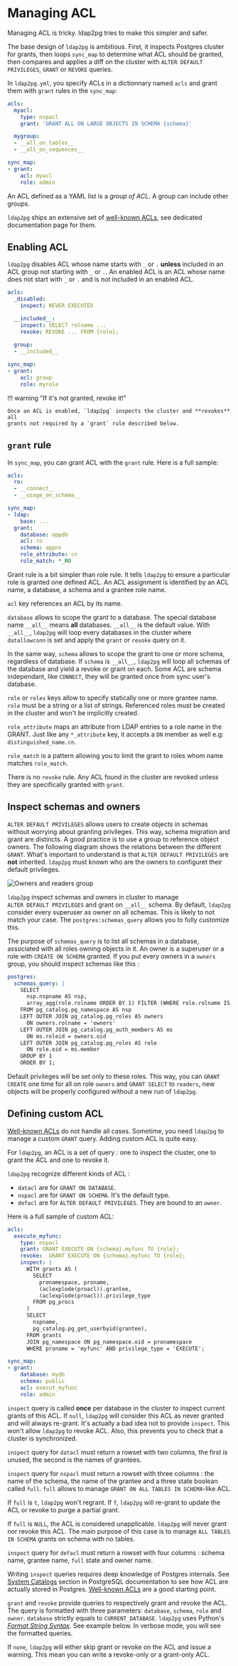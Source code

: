 <h1>Managing ACL</h1>

Managing ACL is tricky. ldap2pg tries to make this simpler and safer.

The base design of `ldap2pg` is ambitious. First, it inspects Postgres cluster
for grants, then loops `sync_map` to determine what ACL should be granted, then
compares and applies a diff on the cluster with `ALTER DEFAULT PRIVILEGES`,
`GRANT` or `REVOKE` queries.

In `ldap2pg.yml`, you specify ACLs in a dictionnary named `acls` and grant them
with `grant` rules in the `sync_map`:

```yaml
acls:
  myacl:
    type: nspacl
    grant: 'GRANT ALL ON LARGE OBJECTS IN SCHEMA {schema}'

  mygroup:
  - __all_on_tables__
  - __all_on_sequences__

sync_map:
- grant:
    acl: myacl
    role: admin
```

An ACL defined as a YAML list is a *group of ACL*. A group can include other
groups.

`ldap2pg` ships an extensive set of [well-known ACLs](wellknown.md), see
dedicated documentation page for them.


## Enabling ACL

`ldap2pg` disables ACL whose name starts with `_` or `.` **unless** included in
an ACL group not starting with `_` or `.`. An enabled ACL is an ACL whose name
does not start with `_` or `.` and is not included in an enabled ACL.

``` yaml
acls:
  _disabled:
    inspect: NEVER EXECUTED

  __included__:
    inspect: SELECT rolname ...
    revoke: REVOKE ... FROM {role};

  group:
  - __included__
  
sync_map:
- grant:
    acl: group
    role: myrole
```

!!! warning "If it's not granted, revoke it!"

    Once an ACL is enabled, `ldap2pg` inspects the cluster and **revokes** all
    grants not required by a `grant` rule described below.


## `grant` rule

In `sync_map`, you can grant ACL with the `grant` rule. Here is a full sample:

``` yaml
acls:
  ro:
  - __connect__
  - __usage_on_schema__

sync_map:
- ldap:
    base: ...
  grant:
    database: appdb
    acl: ro
    schema: appns
    role_attribute: cn
    role_match: *_RO
```

Grant rule is a bit simpler than role rule. It tells `ldap2pg` to ensure a
particular role is granted one defined ACL. An ACL assignment is identified by
an ACL name, a database, a schema and a grantee role name.

`acl` key references an ACL by its name.

`database` allows to scope the grant to a database. The special database name
`__all__` means **all** databases. `__all__` is the default value. With
`__all__`, `ldap2pg` will loop every databases in the cluster where
`datallowconn` is set and apply the `grant` or `revoke` query on it.

In the same way, `schema` allows to scope the grant to one or more schema,
regardless of database. If `schema` is `__all__`, `ldap2pg` will loop all
schemas of the database and yield a revoke or grant on each. Some ACL are schema
independant, like `CONNECT`, they will be granted once from sync user's
database.

`role` or `roles` keys allow to specify statically one or more grantee name.
`role` must be a string or a list of strings. Referenced roles must be created
in the cluster and won't be implicitly created.

`role_attribute` maps an attribute from LDAP entries to a role name in the
GRANT. Just like any `*_attribute` key, it accepts a `DN` member as well e.g:
`distinguished_name.cn`.

`role_match` is a pattern allowing you to limit the grant to roles whom name
matches `role_match`.

There is no `revoke` rule. Any ACL found in the cluster are revoked unless they
are specifically granted with `grant`.


## Inspect schemas and owners

`ALTER DEFAULT PRIVILEGES` allows users to create objects in schemas without
worrying about granting privileges. This way, schema migration and grant are
distincts. A good practice is to use a group to reference object owners. The
following diagram shows the relations between the different `GRANT`. What's
important to understand is that `ALTER DEFAULT PRIVILEGES` are **not**
inherited. `ldap2pg` must known who are the owners to configuret their default
privileges.

![Owners and readers group](img/owners-readers-adp.svg)

`ldap2pg` inspect schemas and owners in cluster to manage
`ALTER DEFAULT PRIVILEGES` and grant on `__all__` schema. By default, `ldap2pg`
consider every superuser as owner on all schemas. This is likely to not match
your case. The `postgres:schemas_query` allows you to fully customize this.

The purpose of `schemas_query` is to list all schemas in a database, associated
with all roles owning objects in it. An owner is a superuser or a role with
`CREATE ON SCHEMA` granted. If you put every owners in a `owners` group, you
should inspect schemas like this :

``` yaml
postgres:
  schemas_query: |
    SELECT
      nsp.nspname AS nsp,
      array_agg(role.rolname ORDER BY 1) FILTER (WHERE role.rolname IS NOT NULL) AS owners
    FROM pg_catalog.pg_namespace AS nsp
    LEFT OUTER JOIN pg_catalog.pg_roles AS owners
      ON owners.rolname = 'owners'
    LEFT OUTER JOIN pg_catalog.pg_auth_members AS ms
      ON ms.roleid = owners.oid
    LEFT OUTER JOIN pg_catalog.pg_roles AS role
      ON role.oid = ms.member
    GROUP BY 1
    ORDER BY 1;
```

Default privileges will be set only to these roles. This way, you can `GRANT
CREATE` one time for all on role `owners` and `GRANT SELECT` to `readers`, new
objects will be properly configured without a new run of `ldap2pg`.


## Defining custom ACL

[Well-known ACLs](wellknown.md) do not handle all cases. Sometime, you need
`ldap2pg` to manage a custom `GRANT` query. Adding custom ACL is quite easy.

For `ldap2pg`, an ACL is a set of query : one to inspect the cluster, one to
grant the ACL and one to revoke it.

`ldap2pg` recognize different kinds of ACL :

- `datacl` are for `GRANT ON DATABASE`.
- `nspacl` are for `GRANT ON SCHEMA`. It's the default type.
- `defacl` are for `ALTER DEFAULT PRIVILEGES`. They are bound to an `owner`.

Here is a full sample of custom ACL:

``` yaml
acls:
  execute_myfunc:
    type: nspacl
    grant: GRANT EXECUTE ON {schema}.myfunc TO {role};
    revoke:  GRANT EXECUTE ON {schema}.myfunc TO {role};
    inspect: |
      WITH grants AS (
        SELECT
          pronamespace, proname, 
          (aclexplode(proacl)).grantee,
          (aclexplode(proacl)).privilege_type
        FROM pg_procs
      )
      SELECT
        nspname,
        pg_catalog.pg_get_userbyid(grantee),
      FROM grants
      JOIN pg_namespace ON pg_namespace.oid = pronamespace
      WHERE proname = 'myfunc' AND privilege_type = 'EXECUTE';

sync_map:
- grant:
    database: mydb
    schema: public
    acl: execut_myfunc
    role: admin
```

`inspect` query is called **once** per database in the cluster to inspect
current grants of this ACL. If `null`, `ldap2pg` will consider this ACL as never
granted and will always re-grant. It's actually a bad idea not to provide
`inspect`. This won't allow `ldap2pg` to revoke ACL. Also, this prevents you to
check that a cluster is synchronized.

`inspect` query for `datacl` must return a rowset with two columns, the first is
unused, the second is the names of grantees.

`inspect` query for `nspacl` must return a rowset with three columns : the name
of the schema, the name of the grantee and a three state boolean called `full`.
`full` allows to manage `GRANT ON ALL TABLES IN SCHEMA`-like ACL.

If `full` is `t`, `ldap2pg` won't regrant. If `f`, `ldap2pg` will re-grant to
update the ACL or revoke to purge a partial grant.

If `full` is `NULL`, the ACL is considered unapplicable. `ldap2pg` will never
grant nor revoke this ACL. The main purpose of this case is to manage `ALL
TABLES IN SCHEMA` grants on schema with no tables.

`inspect` query for `defacl` must return a rowset with four columns : schema
name, grantee name, `full` state and owner name.

Writing `inspect` queries requires deep knowledge of Postgres internals. See
[System Catalogs](https://www.postgresql.org/docs/current/static/catalogs.html)
section in PostgreSQL documentation to see how ACL are actually stored in
Postgres. [Well-known ACLs](wellknown.md) are a good starting point.


`grant` and `revoke` provide queries to respectively grant and revoke the ACL.
The query is formatted with three parameters: `database`, `schema`, `role` and
`owner`. `database` strictly equals to `CURRENT_DATABASE`. `ldap2pg` uses
Python's [*Format String
Syntax*](https://docs.python.org/3.7/library/string.html#formatstrings). See
example below. In verbose mode, you will see the formatted queries.

If `none`, `ldap2pg` will either skip grant or revoke on the ACL and issue a
warning. This mean you can write a revoke-only or a grant-only ACL.
